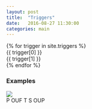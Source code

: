 ```yaml
---
layout: post
title:  "Triggers"
date:   2016-08-27 11:30:00
categories: main
---
```


<section class="algs">
  {% for trigger in site.triggers %}
    <div class="alg">
      <div class="title">{{ trigger[0] }}</div>
      <div>{{ trigger[1] }}</div>
    </div>
  {% endfor %}
</section>

### Examples

<section class="algs">
  <div class="alg">
    <img src="http://stachu.cubing.net/v/visualcube.php?fmt=png&size=960&view=plan&stage=pll&case=R U R' F' R U R' U' R' F R2 U' R'">
    <div>P OUF T S OUP</div>
  </div>
</section>
